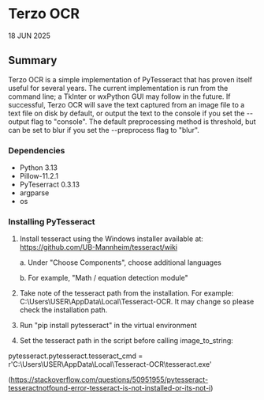 # Terzo OCR

18 JUN 2025

## Summary

Terzo OCR is a simple implementation of PyTesseract that has proven itself useful for several years. 
The current implementation is run from the command line; a TkInter or wxPython GUI may follow in the future.
If successful, Terzo OCR will save the text captured from an image file to a text file on disk by default, 
or output the text to the console if you set the --output flag to "console".
The default preprocessing method is threshold, but can be set to blur if you set the --preprocess flag to "blur".

### Dependencies

- Python 3.13
- Pillow-11.2.1
- PyTeserract 0.3.13
- argparse
- os

### Installing PyTesseract

1. Install tesseract using the Windows installer available at: https://github.com/UB-Mannheim/tesseract/wiki

    a. Under "Choose Components", choose additional languages

    b. For example, "Math / equation detection module"
 
2. Take note of the tesseract path from the installation. For example: C:\Users\USER\AppData\Local\Tesseract-OCR. It may change so please check the installation path.

3. Run "pip install pytesseract" in the virtual environment

4. Set the tesseract path in the script before calling image_to_string:

pytesseract.pytesseract.tesseract_cmd = r'C:\Users\USER\AppData\Local\Tesseract-OCR\tesseract.exe'

(https://stackoverflow.com/questions/50951955/pytesseract-tesseractnotfound-error-tesseract-is-not-installed-or-its-not-i)
